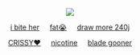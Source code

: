 <div id="header" align="center">

![](https://komarev.com/ghpvc/?username=dokhyuk&style=plastic&color=151915&label=_　　˙༥˙👈　　_&base=9710)

[i bite her](https://github.com/ukehole)⠀⠀[fat😭](https://github.com/kishiar)⠀⠀[draw more 240j](https://github.com/G4-5LGD-SGJof03kps-sgsb)

[CRISSY❤](https://github.com/starcrissy)⠀⠀[nicotine](https://github.com/kouscat)⠀⠀[blade gooner](https://github.com/d0llvi)

<p align="center"

